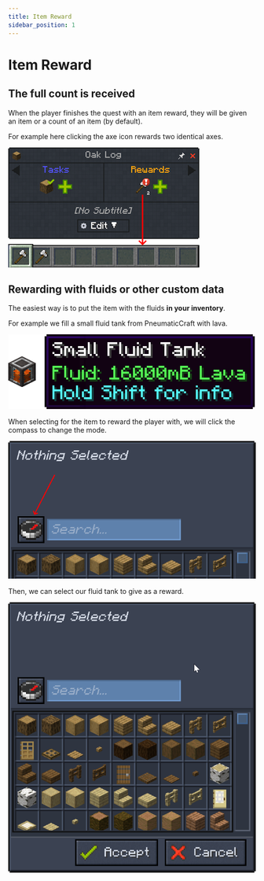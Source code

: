 ```yaml
---
title: Item Reward
sidebar_position: 1
---
```


# Item Reward

## The full count is received

When the player finishes the quest with an item reward, they will be given an item or a count of an item (by default).

For example here clicking the axe icon rewards two identical axes.

![Two axes reward](../../../../../_assets/images/quests/rewards/item-reward-two-axe.png "A quest that will reward two axes simultaneously")

## Rewarding with fluids or other custom data

The easiest way is to put the item with the fluids **in your inventory**.

For example we fill a small fluid tank from PneumaticCraft with lava.

![Half-filled small lava tank](../../../../../_assets/images/quests/rewards/item-reward-fluid-tank.png "The fluid tank should be place in the player's inventory before creating the quest")

When selecting for the item to reward the player with, we will click the compass to change the mode.

![List mode](../../../../../_assets/images/quests/rewards/item-reward-list-mode.png "List mode allows ")

Then, we can select our fluid tank to give as a reward.

![Inventory list mode](../../../../../_assets/images/quests/rewards/item-reward-inventory-mode.webp "The inventory list mode")
